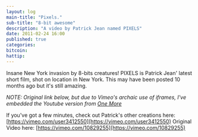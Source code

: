 ```yaml
---
layout: log
main-title: "Pixels."
sub-title: "8-bit awesome"
description: "A video by Patrick Jean named PIXELS"
date: 2011-02-24 16:00
published: true
categories: 
bitcoin: 
hattip: 
---
```


Insane New York invasion by 8-bits creatures! PIXELS is Patrick Jean' latest short film, shot on location in New York. This may have been posted 10 months ago but it's still amazing.

<div class='embed-container'>
	<object data="https://www.youtube.com/embed/ugV6cLgwomo"></object>
</div>

*NOTE: Original link below, but due to Vimeo's archaic use of iframes, I've embedded the Youtube version from [One More](https://www.youtube.com/channel/UCLiD1F41jWK0kjIh268vTlw)*

If you've got a few minutes, check out Patrick's other creations here: [https://vimeo.com/user3412550](https://vimeo.com/user3412550)
Original Video here: [https://vimeo.com/10829255](https://vimeo.com/10829255)